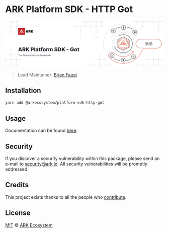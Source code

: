 # ARK Platform SDK - HTTP Got

<p align="center">
    <img src="./banner.png" />
</p>

> Lead Maintainer: [Brian Faust](https://github.com/faustbrian)

## Installation

```bash
yarn add @arkecosystem/platform-sdk-http-got
```

## Usage

Documentation can be found [here](https://ark.dev/docs/platform-sdk/http/got).

## Security

If you discover a security vulnerability within this package, please send an e-mail to security@ark.io. All security vulnerabilities will be promptly addressed.

## Credits

This project exists thanks to all the people who [contribute](../../contributors).

## License

[MIT](LICENSE) © [ARK Ecosystem](https://ark.io)
